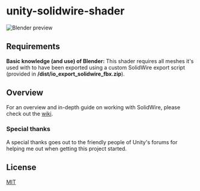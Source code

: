 # unity-solidwire-shader

![Blender preview](wiki/home/pencil-spin.gif "Spinning SolidWire pencil.")

## Requirements

__Basic knowledge (and use) of Blender:__
This shader requires all meshes it's used with to have been exported using a custom SolidWire export script (provided in **/dist/io_export_solidwire_fbx.zip**).

## Overview

For an overview and in-depth guide on working with SolidWire, please check out the [wiki](https://github.com/Milun/unity-solidwire-shader/wiki).

### Special thanks

A special thanks goes out to the friendly people of Unity's forums for helping me out when getting this project started.

## License
[MIT](https://choosealicense.com/licenses/mit/)
